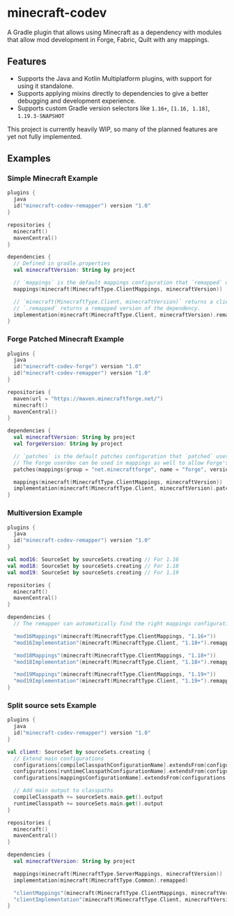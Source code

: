 # minecraft-codev
A Gradle plugin that allows using Minecraft as a dependency with modules that allow mod development in Forge, Fabric, Quilt with any mappings.

## Features
- Supports the Java and Kotlin Multiplatform plugins, with support for using it standalone.
- Supports applying mixins directly to dependencies to give a better debugging and development experience.
- Supports custom Gradle version selectors like `1.16+`, `[1.16, 1.18]`, `1.19.3-SNAPSHOT`

This project is currently heavily WIP, so many of the planned features are yet not fully implemented.

## Examples

### Simple Minecraft Example
```kotlin
plugins {
  java
  id("minecraft-codev-remapper") version "1.0"
}

repositories {
  minecraft()
  mavenCentral()
}

dependencies {
  // Defined in gradle.properties
  val minecraftVersion: String by project

  // `mappings` is the default mappings configuration that `remapped` uses.
  mappings(minecraft(MinecraftType.ClientMappings, minecraftVersion))

  // `minecraft(MinecraftType.Client, minecraftVersion)` returns a client Jar, which transitively includes a common Jar.
  // `.remapped` returns a remapped version of the dependency.
  implementation(minecraft(MinecraftType.Client, minecraftVersion).remapped);
}
```

### Forge Patched Minecraft Example
```kotlin
plugins {
  java
  id("minecraft-codev-forge") version "1.0"
  id("minecraft-codev-remapper") version "1.0"
}

repositories {
  maven(url = "https://maven.minecraftforge.net/")
  minecraft()
  mavenCentral()
}

dependencies {
  val minecraftVersion: String by project
  val forgeVersion: String by project

  // `patches` is the default patches configuration that `patched` uses.
  // The Forge userdev can be used in mappings as well to allow Forge's srg mappings to be applied.
  patches(mappings(group = "net.minecraftforge", name = "forge", version = "$minecraftVersion-$forgeVersion", classifier = "userdev"))

  mappings(minecraft(MinecraftType.ClientMappings, minecraftVersion))
  implementation(minecraft(MinecraftType.Client, minecraftVersion).patched.remapped);
}
```

### Multiversion Example
```kotlin
plugins {
  java
  id("minecraft-codev-remapper") version "1.0"
}

val mod16: SourceSet by sourceSets.creating // For 1.16
val mod18: SourceSet by sourceSets.creating // For 1.18
val mod19: SourceSet by sourceSets.creating // For 1.19

repositories {
  minecraft()
  mavenCentral()
}

dependencies {
  // The remapper can automatically find the right mappings configuration based on the resolving module, like finding mod16Mappings from mod16Implementation.

  "mod16Mappings"(minecraft(MinecraftType.ClientMappings, "1.16+"))
  "mod16Implementation"(minecraft(MinecraftType.Client, "1.18+").remapped)

  "mod18Mappings"(minecraft(MinecraftType.ClientMappings, "1.18+"))
  "mod18Implementation"(minecraft(MinecraftType.Client, "1.18+").remapped)

  "mod19Mappings"(minecraft(MinecraftType.ClientMappings, "1.19+"))
  "mod19Implementation"(minecraft(MinecraftType.Client, "1.19+").remapped)
}
```

### Split source sets Example
```kotlin
plugins {
  java
  id("minecraft-codev-remapper") version "1.0"
}

val client: SourceSet by sourceSets.creating {
  // Extend main configurations
  configurations[compileClasspathConfigurationName].extendsFrom(configurations.compileClasspath.get())
  configurations[runtimeClasspathConfigurationName].extendsFrom(configurations.compileClasspath.get())
  configurations[mappingsConfigurationName].extendsFrom(configurations.mappings.get())

  // Add main output to classpaths
  compileClasspath += sourceSets.main.get().output
  runtimeClasspath += sourceSets.main.get().output
}

repositories {
  minecraft()
  mavenCentral()
}

dependencies {
  val minecraftVersion: String by project

  mappings(minecraft(MinecraftType.ServerMappings, minecraftVersion))
  implementation(minecraft(MinecraftType.Common).remapped)

  "clientMappings"(minecraft(MinecraftType.ClientMappings, minecraftVersion))
  "clientImplementation"(minecraft(MinecraftType.Client, minecraftVersion).remapped)
}
```
